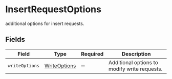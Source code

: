 # InsertRequestOptions

additional options for insert requests.


## Fields

| Field                                               | Type                                                | Required                                            | Description                                         |
| --------------------------------------------------- | --------------------------------------------------- | --------------------------------------------------- | --------------------------------------------------- |
| `writeOptions`                                      | [WriteOptions](../../models/shared/WriteOptions.md) | :heavy_minus_sign:                                  | Additional options to modify write requests.        |